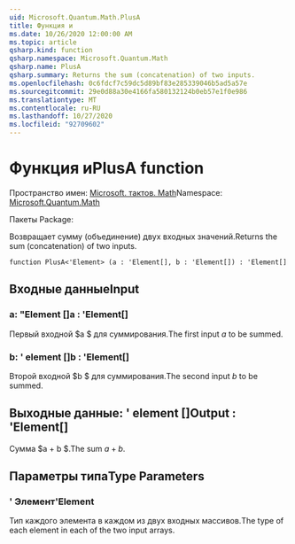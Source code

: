 ```yaml
---
uid: Microsoft.Quantum.Math.PlusA
title: Функция и
ms.date: 10/26/2020 12:00:00 AM
ms.topic: article
qsharp.kind: function
qsharp.namespace: Microsoft.Quantum.Math
qsharp.name: PlusA
qsharp.summary: Returns the sum (concatenation) of two inputs.
ms.openlocfilehash: 0c6fdcf7c59dc5d89bf83e285339046b5ad5a57e
ms.sourcegitcommit: 29e0d88a30e4166fa580132124b0eb57e1f0e986
ms.translationtype: MT
ms.contentlocale: ru-RU
ms.lasthandoff: 10/27/2020
ms.locfileid: "92709602"
---
```

# <a name="plusa-function"></a><span data-ttu-id="50b5f-102">Функция и</span><span class="sxs-lookup"><span data-stu-id="50b5f-102">PlusA function</span></span>

<span data-ttu-id="50b5f-103">Пространство имен: [Microsoft. тактов. Math](xref:Microsoft.Quantum.Math)</span><span class="sxs-lookup"><span data-stu-id="50b5f-103">Namespace: [Microsoft.Quantum.Math](xref:Microsoft.Quantum.Math)</span></span>

<span data-ttu-id="50b5f-104">Пакеты [](https://nuget.org/packages/)</span><span class="sxs-lookup"><span data-stu-id="50b5f-104">Package: [](https://nuget.org/packages/)</span></span>


<span data-ttu-id="50b5f-105">Возвращает сумму (объединение) двух входных значений.</span><span class="sxs-lookup"><span data-stu-id="50b5f-105">Returns the sum (concatenation) of two inputs.</span></span>

```qsharp
function PlusA<'Element> (a : 'Element[], b : 'Element[]) : 'Element[]
```


## <a name="input"></a><span data-ttu-id="50b5f-106">Входные данные</span><span class="sxs-lookup"><span data-stu-id="50b5f-106">Input</span></span>

### <a name="a--element"></a><span data-ttu-id="50b5f-107">a: "Element []</span><span class="sxs-lookup"><span data-stu-id="50b5f-107">a : 'Element[]</span></span>

<span data-ttu-id="50b5f-108">Первый входной $a $ для суммирования.</span><span class="sxs-lookup"><span data-stu-id="50b5f-108">The first input $a$ to be summed.</span></span>


### <a name="b--element"></a><span data-ttu-id="50b5f-109">b: ' element []</span><span class="sxs-lookup"><span data-stu-id="50b5f-109">b : 'Element[]</span></span>

<span data-ttu-id="50b5f-110">Второй входной $b $ для суммирования.</span><span class="sxs-lookup"><span data-stu-id="50b5f-110">The second input $b$ to be summed.</span></span>



## <a name="output--element"></a><span data-ttu-id="50b5f-111">Выходные данные: ' element []</span><span class="sxs-lookup"><span data-stu-id="50b5f-111">Output : 'Element[]</span></span>

<span data-ttu-id="50b5f-112">Сумма $a + b $.</span><span class="sxs-lookup"><span data-stu-id="50b5f-112">The sum $a + b$.</span></span>

## <a name="type-parameters"></a><span data-ttu-id="50b5f-113">Параметры типа</span><span class="sxs-lookup"><span data-stu-id="50b5f-113">Type Parameters</span></span>

### <a name="element"></a><span data-ttu-id="50b5f-114">' Элемент</span><span class="sxs-lookup"><span data-stu-id="50b5f-114">'Element</span></span>

<span data-ttu-id="50b5f-115">Тип каждого элемента в каждом из двух входных массивов.</span><span class="sxs-lookup"><span data-stu-id="50b5f-115">The type of each element in each of the two input arrays.</span></span>